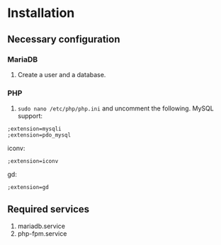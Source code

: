 # Installation
## Necessary configuration
### MariaDB
1. Create a user and a database.

### PHP
1. `sudo nano /etc/php/php.ini` and uncomment the following.
MySQL support:
```
;extension=mysqli
;extension=pdo_mysql
```

iconv:
```
;extension=iconv
```

gd:
```
;extension=gd
```

## Required services
1. mariadb.service
2. php-fpm.service
